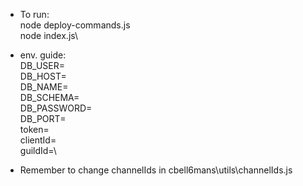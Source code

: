 + To run:\
node deploy-commands.js\
node index.js\

+ env. guide:\
DB_USER=\
DB_HOST=\
DB_NAME=\
DB_SCHEMA=\
DB_PASSWORD=\
DB_PORT=\
token=\
clientId=\
guildId=\

+ Remember to change channelIds in cbell6mans\utils\channelIds.js
